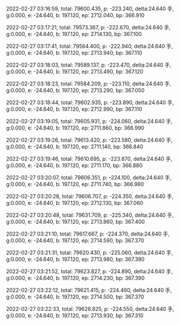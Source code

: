 2022-02-27 03:16:59, total: 79600.435, p: -223.240, delta:24.640 手, g:0.000, e: -24.640, b: 197.120, ep: 2712.040, bp: 366.910

2022-02-27 03:17:21, total: 79573.367, p: -222.670, delta:24.640 手, g:0.000, e: -24.640, b: 197.120, ep: 2714.130, bp: 367.100

2022-02-27 03:17:41, total: 79564.400, p: -222.940, delta:24.640 手, g:0.000, e: -24.640, b: 197.120, ep: 2713.940, bp: 367.110

2022-02-27 03:18:03, total: 79589.137, p: -223.470, delta:24.640 手, g:0.000, e: -24.640, b: 197.120, ep: 2713.490, bp: 367.120

2022-02-27 03:18:23, total: 79584.209, p: -223.110, delta:24.640 手, g:0.000, e: -24.640, b: 197.120, ep: 2713.290, bp: 367.050

2022-02-27 03:18:44, total: 79602.935, p: -223.890, delta:24.640 手, g:0.000, e: -24.640, b: 197.120, ep: 2712.990, bp: 367.110

2022-02-27 03:19:05, total: 79605.931, p: -224.060, delta:24.640 手, g:0.000, e: -24.640, b: 197.120, ep: 2711.860, bp: 366.990

2022-02-27 03:19:26, total: 79613.420, p: -223.580, delta:24.640 手, g:0.000, e: -24.640, b: 197.120, ep: 2711.140, bp: 366.840

2022-02-27 03:19:46, total: 79610.695, p: -223.870, delta:24.640 手, g:0.000, e: -24.640, b: 197.120, ep: 2711.170, bp: 366.880

2022-02-27 03:20:07, total: 79606.351, p: -224.100, delta:24.640 手, g:0.000, e: -24.640, b: 197.120, ep: 2711.740, bp: 366.980

2022-02-27 03:20:28, total: 79606.707, p: -224.350, delta:24.640 手, g:0.000, e: -24.640, b: 197.120, ep: 2712.130, bp: 367.060

2022-02-27 03:20:48, total: 79631.709, p: -225.340, delta:24.640 手, g:0.000, e: -24.640, b: 197.120, ep: 2713.860, bp: 367.400

2022-02-27 03:21:10, total: 79617.667, p: -224.370, delta:24.640 手, g:0.000, e: -24.640, b: 197.120, ep: 2714.590, bp: 367.370

2022-02-27 03:21:31, total: 79620.430, p: -225.060, delta:24.640 手, g:0.000, e: -24.640, b: 197.120, ep: 2713.980, bp: 367.380

2022-02-27 03:21:52, total: 79623.827, p: -224.890, delta:24.640 手, g:0.000, e: -24.640, b: 197.120, ep: 2714.230, bp: 367.390

2022-02-27 03:22:12, total: 79621.415, p: -224.460, delta:24.640 手, g:0.000, e: -24.640, b: 197.120, ep: 2714.500, bp: 367.370

2022-02-27 03:22:33, total: 79628.825, p: -224.550, delta:24.640 手, g:0.000, e: -24.640, b: 197.120, ep: 2713.930, bp: 367.310
